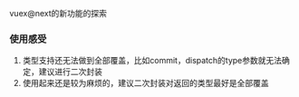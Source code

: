 vuex@next的新功能的探索

### 使用感受
1. 类型支持还无法做到全部覆盖，比如commit，dispatch的type参数就无法确定，建议进行二次封装
2. 使用起来还是较为麻烦的，建议二次封装对返回的类型最好是全部覆盖
